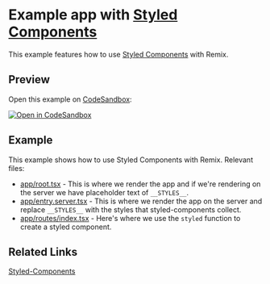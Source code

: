 # Example app with [Styled Components](https://styled-components.com/)

This example features how to use [Styled Components](https://styled-components.com/) with Remix.

## Preview

Open this example on [CodeSandbox](https://codesandbox.io/s/styled-components):

[![Open in CodeSandbox](https://codesandbox.io/static/img/play-codesandbox.svg)](https://codesandbox.io/s/github/remix-run/remix/tree/main/examples/styled-components)

## Example

This example shows how to use Styled Components with Remix. Relevant files:

- [app/root.tsx](./app/root.tsx) - This is where we render the app and if we're rendering on the server we have placeholder text of `__STYLES__`.
- [app/entry.server.tsx](./app/entry.server.tsx) - This is where we render the app on the server and replace `__STYLES__` with the styles that styled-components collect.
- [app/routes/index.tsx](./app/routes/index.tsx) - Here's where we use the `styled` function to create a styled component.

## Related Links

[Styled-Components](https://styled-components.com/)
